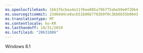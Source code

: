 ```yaml
---
ms.openlocfilehash: 1b61fbcbea4e11f6ee085a79b775abe59e0f20b4
ms.sourcegitcommit: 23d04d4ce0acb51b86b7702b9f0c3bb6b55b0043
ms.translationtype: MT
ms.contentlocale: ko-KR
ms.lasthandoff: 10/31/2019
ms.locfileid: "20631086"
---
```

<Token xmlns:xlink="http://www.w3.org/1999/xlink">Windows 8.1</Token>
